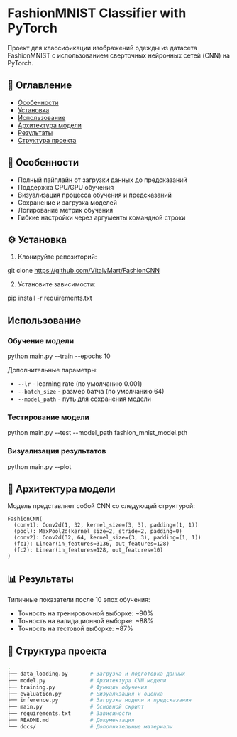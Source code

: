 # FashionMNIST Classifier with PyTorch

Проект для классификации изображений одежды из датасета FashionMNIST с использованием сверточных нейронных сетей (CNN) на PyTorch.

## 📌 Оглавление

- [Особенности](#-особенности)
- [Установка](#-установка)
- [Использование](#-использование)
- [Архитектура модели](#-архитектура-модели)
- [Результаты](#-результаты)
- [Структура проекта](#-структура-проекта)

## 🌟 Особенности

- Полный пайплайн от загрузки данных до предсказаний
- Поддержка CPU/GPU обучения
- Визуализация процесса обучения и предсказаний
- Сохранение и загрузка моделей
- Логирование метрик обучения
- Гибкие настройки через аргументы командной строки

## ⚙️ Установка

1. Клонируйте репозиторий:

git clone https://github.com/VitalyMart/FashionCNN


2. Установите зависимости:

pip install -r requirements.txt


## Использование

### Обучение модели

python main.py --train --epochs 10


Дополнительные параметры:
- `--lr` - learning rate (по умолчанию 0.001)
- `--batch_size` - размер батча (по умолчанию 64)
- `--model_path` - путь для сохранения модели

### Тестирование модели

python main.py --test --model_path fashion_mnist_model.pth


### Визуализация результатов

python main.py --plot

## 🧠 Архитектура модели

Модель представляет собой CNN со следующей структурой:

```
FashionCNN(
  (conv1): Conv2d(1, 32, kernel_size=(3, 3), padding=(1, 1))
  (pool): MaxPool2d(kernel_size=2, stride=2, padding=0)
  (conv2): Conv2d(32, 64, kernel_size=(3, 3), padding=(1, 1))
  (fc1): Linear(in_features=3136, out_features=128)
  (fc2): Linear(in_features=128, out_features=10)
)
```

## 📊 Результаты

Типичные показатели после 10 эпох обучения:
- Точность на тренировочной выборке: ~90%
- Точность на валидационной выборке: ~88%
- Точность на тестовой выборке: ~87%


## 📂 Структура проекта

```bash
.
├── data_loading.py       # Загрузка и подготовка данных
├── model.py              # Архитектура CNN модели
├── training.py           # Функции обучения
├── evaluation.py         # Визуализация и оценка
├── inference.py          # Загрузка модели и предсказания
├── main.py               # Основной скрипт
├── requirements.txt      # Зависимости
├── README.md             # Документация
└── docs/                 # Дополнительные материалы
```